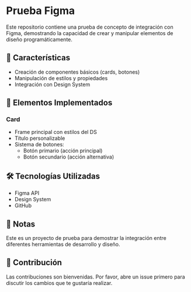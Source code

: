# Prueba Figma

Este repositorio contiene una prueba de concepto de integración con Figma, demostrando la capacidad de crear y manipular elementos de diseño programáticamente.

## 🎨 Características

- Creación de componentes básicos (cards, botones)
- Manipulación de estilos y propiedades
- Integración con Design System

## 🚀 Elementos Implementados

### Card
- Frame principal con estilos del DS
- Título personalizable
- Sistema de botones:
  - Botón primario (acción principal)
  - Botón secundario (acción alternativa)

## 🛠️ Tecnologías Utilizadas

- Figma API
- Design System
- GitHub

## 📝 Notas

Este es un proyecto de prueba para demostrar la integración entre diferentes herramientas de desarrollo y diseño.

## 👥 Contribución

Las contribuciones son bienvenidas. Por favor, abre un issue primero para discutir los cambios que te gustaría realizar.
